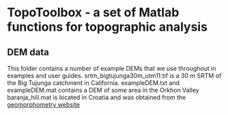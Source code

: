# TopoToolbox - a set of Matlab functions for topographic analysis

## DEM data

This folder contains a number of example DEMs that we use throughout in examples and user guides.
srtm_bigtujunga30m_utm11.tif is a 30 m SRTM of the Big Tujunga catchment in California.
exampleDEM.txt and exampleDEM.mat contains a DEM of some area in the Orkhon Valley
baranja_hill.mat is located in Croatia and was obtained from the [geomorphometry website]( http://geomorphometry.org/content/baranja-hill)